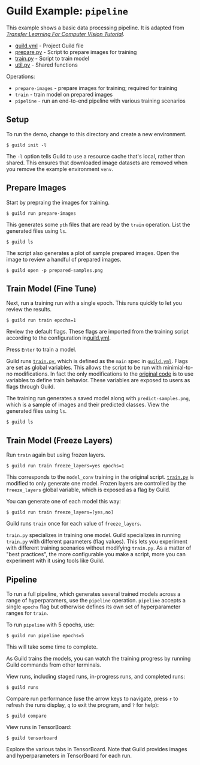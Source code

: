 # Guild Example: `pipeline`

This example shows a basic data processing pipeline. It is adapted
from [*Transfer Learning For Computer Vision
Tutorial*](https://pytorch.org/tutorials/beginner/transfer_learning_tutorial.html).

- [guild.yml](guild.yml) - Project Guild file
- [prepare.py](prepare.py) - Script to prepare images for training
- [train.py](train.py) - Script to train model
- [util.py](util.py) - Shared functions

Operations:

- `prepare-images` - prepare images for training; required for
  training
- `train` - train model on prepared images
- `pipeline` - run an end-to-end pipeline with various training
  scenarios

## Setup

To run the demo, change to this directory and create a new environment.

    $ guild init -l

The `-l` option tells Guild to use a resource cache that's local,
rather than shared. This ensures that downloaded image datasets are
removed when you remove the example environment `venv`.

## Prepare Images

Start by prepraing the images for training.

    $ guild run prepare-images

This generates some `pth` files that are read by the `train`
operation. List the generated files using `ls`.

    $ guild ls

The script also generates a plot of sample prepared images. Open the
image to review a handful of prepared images.

    $ guild open -p prepared-samples.png

## Train Model (Fine Tune)

Next, run a training run with a single epoch. This runs quickly to let
you review the results.

    $ guild run train epochs=1

Review the default flags. These flags are imported from the training
script according to the configuration in[guild.yml](guild.yml).

Press `Enter` to train a model.

Guild runs [`train.py`](train.py), which is defined as the `main` spec
in [`guild.yml`](guild.yml). Flags are set as global variables. This
allows the script to be run with minimial-to-no modifications. In fact
the only modifications to the [original
code](https://pytorch.org/tutorials/beginner/transfer_learning_tutorial.html)
is to use variables to define train behavior. These variables are
exposed to users as flags through Guild.

The training run generates a saved model along with
`predict-samples.png`, which is a sample of images and their predicted
classes. View the generated files using `ls`.

    $ guild ls

## Train Model (Freeze Layers)

Run `train` again but using frozen layers.

    $ guild run train freeze_layers=yes epochs=1

This corresponds to the `model_conv` training in the original
script. [`train.py`](train.py) is modified to only generate one
model. Frozen layers are controlled by the `freeze_layers` global
variable, which is exposed as a flag by Guild.

You can generate one of each model this way:

    $ guild run train freeze_layers=[yes,no]

Guild runs `train` once for each value of `freeze_layers`.

`train.py` specializes in training one model. Guild specializes in
running `train.py` with different parameters (flag values). This lets
you experiment with different training scenarios without modifying
`train.py`. As a matter of "best practices", the more configurable you
make a script, more you can experiment with it using tools like Guild.

## Pipeline

To run a full pipeline, which generates several trained models across
a range of hyperparamers, use the `pipeline` operation. `pipeline`
accepts a single `epochs` flag but otherwise defines its own set of
hyperparameter ranges for `train`.

To run `pipeline` with 5 epochs, use:

    $ guild run pipeline epochs=5

This will take some time to complete.

As Guild trains the models, you can watch the training progress by
running Guild commands from other terminals.

View runs, including staged runs, in-progress runs, and completed
runs:

    $ guild runs

Compare run performance (use the arrow keys to navigate, press `r` to
refresh the runs display, `q` to exit the program, and `?` for help):

    $ guild compare

View runs in TensorBoard:

    $ guild tensorboard

Explore the various tabs in TensorBoard. Note that Guild provides
images and hyperparameters in TensorBoard for each run.
